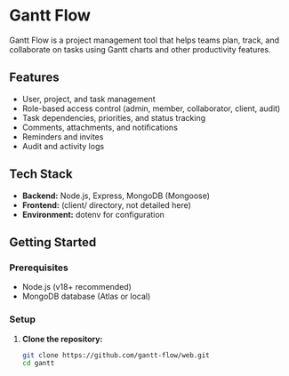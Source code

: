 # Gantt Flow

Gantt Flow is a project management tool that helps teams plan, track, and collaborate on tasks using Gantt charts and other productivity features.

## Features

- User, project, and task management
- Role-based access control (admin, member, collaborator, client, audit)
- Task dependencies, priorities, and status tracking
- Comments, attachments, and notifications
- Reminders and invites
- Audit and activity logs

## Tech Stack

- **Backend:** Node.js, Express, MongoDB (Mongoose)
- **Frontend:** (client/ directory, not detailed here)
- **Environment:** dotenv for configuration

## Getting Started

### Prerequisites

- Node.js (v18+ recommended)
- MongoDB database (Atlas or local)

### Setup

1. **Clone the repository:**
   ```sh
   git clone https://github.com/gantt-flow/web.git
   cd gantt
